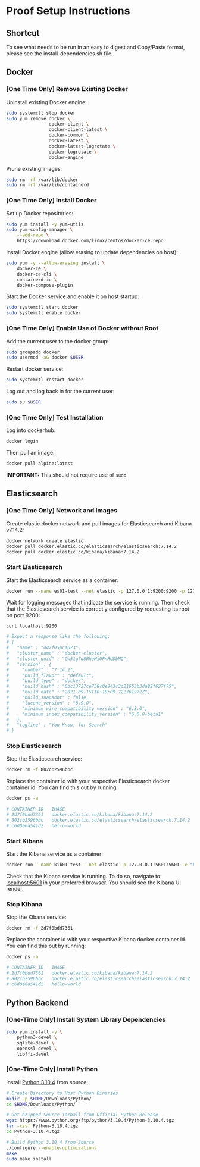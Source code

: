 # Proof Setup Instructions

## Shortcut
To see what needs to be run in an easy to digest and Copy/Paste format, please see the install-dependencies.sh file.

## Docker

### [One Time Only] Remove Existing Docker

Uninstall existing Docker engine:

```bash
sudo systemctl stop docker
sudo yum remove docker \
                docker-client \
                docker-client-latest \
                docker-common \
                docker-latest \
                docker-latest-logrotate \
                docker-logrotate \
                docker-engine
```

Prune existing images:

```bash
sudo rm -rf /var/lib/docker
sudo rm -rf /var/lib/containerd
```

### [One Time Only] Install Docker

Set up Docker repositories:

```bash
sudo yum install -y yum-utils
sudo yum-config-manager \
    --add-repo \
    https://download.docker.com/linux/centos/docker-ce.repo
```

Install Docker engine (allow erasing to update dependencies on host):

```bash
sudo yum -y --allow-erasing install \
    docker-ce \
    docker-ce-cli \
    containerd.io \
    docker-compose-plugin
```

Start the Docker service and enable it on host startup:

```bash
sudo systemctl start docker
sudo systemctl enable docker
```

### [One Time Only] Enable Use of Docker without Root

Add the current user to the docker group:

```bash
sudo groupadd docker
sudo usermod -aG docker $USER
```

Restart docker service:

```bash
sudo systemctl restart docker
```

Log out and log back in for the current user:

```bash
sudo su $USER
```

### [One Time Only] Test Installation

Log into dockerhub:

```bash
docker login
```

Then pull an image:

```bash
docker pull alpine:latest
```

**IMPORTANT:** This should not require use of `sudo`.

## Elasticsearch 

### [One Time Only] Network and Images

Create elastic docker network and pull images for Elasticsearch and Kibana v7.14.2:

```bash
docker network create elastic
docker pull docker.elastic.co/elasticsearch/elasticsearch:7.14.2
docker pull docker.elastic.co/kibana/kibana:7.14.2
```

### Start Elasticsearch

Start the Elasticsearch service as a container:

```bash
docker run --name es01-test --net elastic -p 127.0.0.1:9200:9200 -p 127.0.0.1:9300:9300 -e "discovery.type=single-node" docker.elastic.co/elasticsearch/elasticsearch:7.14.2
```

Wait for logging messages that indicate the service is running. Then check that the 
Elasticsearch service is correctly configured by requesting its root on port 9200:

```bash
curl localhost:9200

# Expect a response like the following:
# {
#   "name" : "d47f05aca623",
#   "cluster_name" : "docker-cluster",
#   "cluster_uuid" : "Cw51g7w8RheMiUPnRUDbMQ",
#   "version" : {
#     "number" : "7.14.2",
#     "build_flavor" : "default",
#     "build_type" : "docker",
#     "build_hash" : "6bc13727ce758c0e943c3c21653b3da82f627f75",
#     "build_date" : "2021-09-15T10:18:09.722761972Z",
#     "build_snapshot" : false,
#     "lucene_version" : "8.9.0",
#     "minimum_wire_compatibility_version" : "6.8.0",
#     "minimum_index_compatibility_version" : "6.0.0-beta1"
#   },
#   "tagline" : "You Know, for Search"
# }
```

### Stop Elasticsearch

Stop the Elasticsearch service:

```bash
docker rm -f 802cb2596bbc
```

Replace the container id with your respective Elasticsearch docker container id.
You can find this out by running:

```bash
docker ps -a

# CONTAINER ID   IMAGE                                                  COMMAND                  CREATED        STATUS                    PORTS                                                NAMES
# 2d7f0bdd7361   docker.elastic.co/kibana/kibana:7.14.2                 "/bin/tini -- /usr/l…"   5 hours ago    Up 5 hours                127.0.0.1:5601->5601/tcp                             kib01-test
# 802cb2596bbc   docker.elastic.co/elasticsearch/elasticsearch:7.14.2   "/bin/tini -- /usr/l…"   5 hours ago    Up 5 hours                127.0.0.1:9200->9200/tcp, 127.0.0.1:9300->9300/tcp   es01-test
# c6d0e6a541d2   hello-world                                            "/hello"                 31 hours ago   Exited (0) 31 hours ago                                                        silly_lewin
```

### Start Kibana

Start the Kibana service as a container:

```bash
docker run --name kib01-test --net elastic -p 127.0.0.1:5601:5601 -e "ELASTICSEARCH_HOSTS=http://es01-test:9200" docker.elastic.co/kibana/kibana:7.14.2
```

Check that the Kibana service is running. To do so, navigate to
[localhost:5601](localhost:5601) in your preferred browser. You should see the Kibana
UI render.

### Stop Kibana

Stop the Kibana service:

```bash
docker rm -f 2d7f0bdd7361
```

Replace the container id with your respective Kibana docker container id.
You can find this out by running:

```bash
docker ps -a

# CONTAINER ID   IMAGE                                                  COMMAND                  CREATED        STATUS                    PORTS                                                NAMES
# 2d7f0bdd7361   docker.elastic.co/kibana/kibana:7.14.2                 "/bin/tini -- /usr/l…"   5 hours ago    Up 5 hours                127.0.0.1:5601->5601/tcp                             kib01-test
# 802cb2596bbc   docker.elastic.co/elasticsearch/elasticsearch:7.14.2   "/bin/tini -- /usr/l…"   5 hours ago    Up 5 hours                127.0.0.1:9200->9200/tcp, 127.0.0.1:9300->9300/tcp   es01-test
# c6d0e6a541d2   hello-world                                            "/hello"                 31 hours ago   Exited (0) 31 hours ago                                                        silly_lewin
```


## Python Backend

### [One-Time Only] Install System Library Dependencies

```bash
sudo yum install -y \
    python3-devel \
    sqlite-devel \
    openssl-devel \
    libffi-devel
```

### [One-Time Only] Install Python

Install [Python 3.10.4](https://www.python.org/downloads/release/python-3104/) from source:

```bash
# Create Directory to Host Python Binaries
mkdir -p $HOME/Downloads/Python/
cd $HOME/Downloads/Python/

# Get Gzipped Source Tarball from Official Python Release
wget https://www.python.org/ftp/python/3.10.4/Python-3.10.4.tgz
tar -xzvf Python-3.10.4.tgz
cd Python-3.10.4.tgz

# Build Python 3.10.4 from Source
./configure --enable-optimizations
make
sudo make install
```
